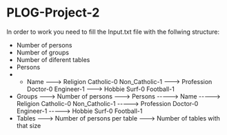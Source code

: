 # PLOG-Project-2

In order to work you need to fill the Input.txt file with the follwing structure:
- Number of persons
- Number of groups
- Number of diferent tables
- Persons
- - Name
---> Religion Catholic-0 Non_Catholic-1
---> Profession Doctor-0 Engineer-1
---> Hobbie Surf-0 Football-1
- Groups
---> Number of persons
---> Persons
-----> Name
-----> Religion Catholic-0 Non_Catholic-1
-----> Profession Doctor-0 Engineer-1
-----> Hobbie Surf-0 Football-1
- Tables
---> Number of persons per table
---> Number of tables with that size

